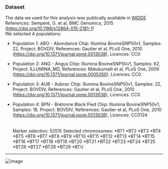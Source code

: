 ### Dataset
The data we used for this analysis was publically available in [WIDDE](http://widde.toulouse.inra.fr/widde/) References: Sempéré, G. et al, BMC Genomics, 2015 (https://doi.org/10.1186/s12864-015-2181-1)     
We selected 4 populations:
+ Population 1: ABO - Abondance
	Chip: Illumina BovineSNP50v1,
	Samples: 22,
	Project: BOVDIV,
	References: Gautier et al, PLoS One, 2010 (https://doi.org/10.1371/journal.pone.0013038),
	Licences: CC0

+ Population 2: ANG - Angus
	Chip: Illumina BovineSNP50v1,
	Samples: 62,
	Project: ILLUMINA_MD,
	References: Matukumalli et al, PLoS One, 2009 (https://doi.org/10.1371/journal.pone.0005350),
	Licences: CC0

+ Population 3: AUB - Aubrac
	Chip: Illumina BovineSNP50v1,
	Samples: 22,
	Project: BOVDIV,
	References: Gautier et al, PLoS One, 2010 (https://doi.org/10.1371/journal.pone.0013038),
	Licences: CC0

+ Population 4: BPN - Bretonne Black Pied
	Chip: Illumina BovineSNP50v1,
	Samples: 18,
	Project: BOVDIV,
	References: Gautier et al, PLoS One, 2010 (https://doi.org/10.1371/journal.pone.0013038),
	Licences: CC0124 </br> </br> </br> 
Marker selection: 52515
Selected chromosomes: *BT1 *BT2 *BT3 *BT4 *BT5 *BT6 *BT7 *BT8 *BT9 *BT10 *BT11 *BT12 *BT13 *BT14 *BT15 *BT16 *BT17 *BT18 *BT19 *BT20 *BT21 *BT22 *BT23 *BT24 *BT25 *BT26 *BT27 *BT28 *BT29 *BTU
----------------
![image](https://github.com/NajlaAbassi/roh_analysis/assets/112277365/e49d6dc3-5d84-4df6-b726-2ced6a1dbad7)

